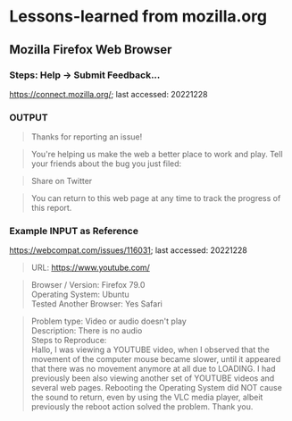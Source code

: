 # Lessons-learned from mozilla.org

## Mozilla Firefox Web Browser

### Steps: Help -> Submit Feedback...

https://connect.mozilla.org/; last accessed: 20221228

### OUTPUT 

> Thanks for reporting an issue!

> You're helping us make the web a better place to work and play. Tell your friends about the bug you just filed:

> Share on Twitter

> You can return to this web page at any time to track the progress of this report.

### Example INPUT as Reference

https://webcompat.com/issues/116031; last accessed: 20221228

> URL: https://www.youtube.com/

> Browser / Version: Firefox 79.0<br/>
> Operating System: Ubuntu<br/>
> Tested Another Browser: Yes Safari<br/>

> Problem type: Video or audio doesn't play<br/>
> Description: There is no audio<br/>
> Steps to Reproduce:<br/>
> Hallo, I was viewing a YOUTUBE video, when I observed that the movement of the computer mouse became slower, until it appeared that there was no movement anymore at all due to LOADING. I had previously been also viewing another set of YOUTUBE videos and several web pages. Rebooting the Operating System did NOT cause the sound to return, even by using the VLC media player, albeit previously the reboot action solved the problem. Thank you.
